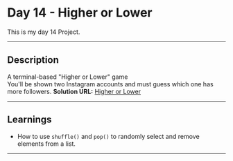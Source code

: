 # Day 14 - Higher or Lower

 This is my day 14 Project.

---

## Description

A terminal-based "Higher or Lower" game  
You'll be shown two Instagram accounts and must guess which one has more followers.
**Solution URL:** [Higher or Lower](main.py)

---

## Learnings

- How to use `shuffle()` and `pop()` to randomly select and remove elements from a list.

---
